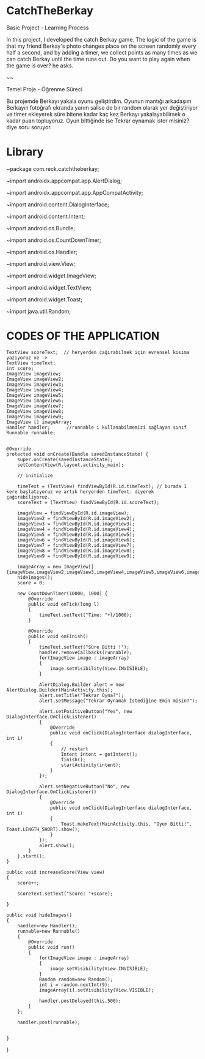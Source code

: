 # CatchTheBerkay

Basic Project - Learning Process

In this project, I developed the catch Berkay game. The logic of the game is that my friend Berkay's photo changes place on the screen randomly every half a second, and by adding a timer, we collect points as many times as we can catch Berkay until the time runs out. Do you want to play again when the game is over? he asks.

~~

Temel Proje - Öğrenme Süreci

Bu projemde Berkayı yakala oyunu geliştirdim. Oyunun mantığı arkadaşım Berkayın fotoğrafı ekranda yarım salise de bir random olarak yer değiştiriyor ve timer ekleyerek süre bitene kadar kaç kez Berkayı yakalayabilirsek o kadar puan topluyoruz. Oyun bittiğinde ise Tekrar oynamak ister misiniz? diye soru soruyor.

# Library

~package com.reck.catchtheberkay;

~import androidx.appcompat.app.AlertDialog;
  
~import androidx.appcompat.app.AppCompatActivity;

~import android.content.DialogInterface;

~import android.content.Intent;

~import android.os.Bundle;

~import android.os.CountDownTimer;

~import android.os.Handler;

~import android.view.View;

~import android.widget.ImageView;

~import android.widget.TextView;

~import android.widget.Toast;

~import java.util.Random;



# CODES OF THE APPLICATION



    TextView scoreText;  // heryerden çağırabilmek için evrensel kısıma yazıyoruz ve ->
    TextView timeText;
    int score;
    ImageView imageView;
    ImageView imageView2;
    ImageView imageView3;
    ImageView imageView4;
    ImageView imageView5;
    ImageView imageView6;
    ImageView imageView7;
    ImageView imageView8;
    ImageView imageView9;
    ImageView [] imageArray;
    Handler handler;      //runnable ı kullanabilmemizi sağlayan sınıf
    Runnable runnable;


    @Override
    protected void onCreate(Bundle savedInstanceState) {
        super.onCreate(savedInstanceState);
        setContentView(R.layout.activity_main);

        // initialize

        timeText = (TextView) findViewById(R.id.timeText); // burada 1 kere başlatıyoruz ve artık heryerden timeText. diyerek çağırabiliyoruz.
        scoreText = (TextView) findViewById(R.id.scoreText);

        imageView = findViewById(R.id.imageView);
        imageView2 = findViewById(R.id.imageView2);
        imageView3 = findViewById(R.id.imageView3);
        imageView4 = findViewById(R.id.imageView4);
        imageView5 = findViewById(R.id.imageView5);
        imageView6 = findViewById(R.id.imageView6);
        imageView7 = findViewById(R.id.imageView7);
        imageView8 = findViewById(R.id.imageView8);
        imageView9 = findViewById(R.id.imageView9);

        imageArray = new ImageView[] {imageView,imageView2,imageView3,imageView4,imageView5,imageView6,imageView7,imageView8,imageView9};
        hideImages();
        score = 0;

        new CountDownTimer(10000, 1000) {
            @Override
            public void onTick(long l)
            {
                timeText.setText("Time: "+l/1000);
            }

            @Override
            public void onFinish()
            {
                timeText.setText("Süre Bitti !");
                handler.removeCallbacks(runnable);
                for(ImageView image : imageArray)
                {
                    image.setVisibility(View.INVISIBLE);
                }

                AlertDialog.Builder alert = new AlertDialog.Builder(MainActivity.this);
                alert.setTitle("Tekrar Oyna?");
                alert.setMessage("Tekrar Oynamak İstediğine Emin misin?");

                alert.setPositiveButton("Yes", new DialogInterface.OnClickListener()
                {
                    @Override
                    public void onClick(DialogInterface dialogInterface, int i)
                    {
                        // restart
                        Intent intent = getIntent();
                        finish();
                        startActivity(intent);
                    }
                });

                alert.setNegativeButton("No", new DialogInterface.OnClickListener()
                {
                    @Override
                    public void onClick(DialogInterface dialogInterface, int i)
                    {
                        Toast.makeText(MainActivity.this, "Oyun Bitti!", Toast.LENGTH_SHORT).show();
                    }
                });
                alert.show();
            }
        }.start();
    }

    public void increaseScore(View view)
    {
        score++;

        scoreText.setText("Score: "+score);

    }

    public void hideImages()
    {
        handler=new Handler();
        runnable=new Runnable()
        {
            @Override
            public void run()
            {
                for(ImageView image : imageArray)
                {
                    image.setVisibility(View.INVISIBLE);
                }
                Random random=new Random();
                int i = random.nextInt(9);
                imageArray[i].setVisibility(View.VISIBLE);

                handler.postDelayed(this,500);
            }
        };

        handler.post(runnable);


    }

}
